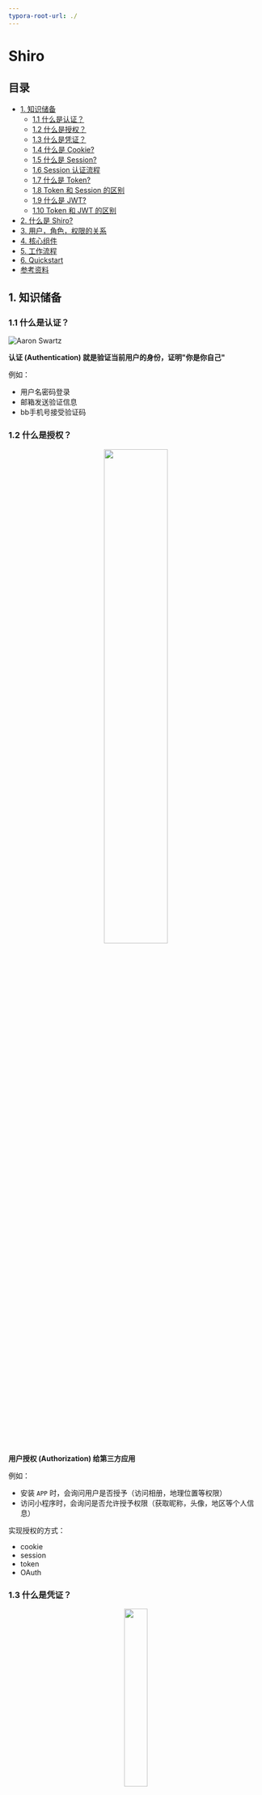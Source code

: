 ```yaml
---
typora-root-url: ./
---
```


# Shiro

## 目录

* [1. 知识储备](#1-----)
  + [1.1 什么是认证？](#11-------)
  + [1.2 什么是授权？](#12-------)
  + [1.3 什么是凭证？](#13-------)
  + [1.4 什么是 Cookie?](#14-----cookie-)
  + [1.5 什么是 Session?](#15-----session-)
  + [1.6 Session 认证流程](#16-session-----)
  + [1.7 什么是 Token?](#17-----token-)
  + [1.8 Token 和 Session 的区别](#18-token---session----)
  + [1.9 什么是 JWT?](#19-----jwt-)
  + [1.10 Token 和 JWT 的区别](#110-token---jwt----)
* [2. 什么是 Shiro?](#2-----shiro-)
* [3. 用户，角色，权限的关系](#3------------)
* [4. 核心组件](#4-----)
* [5. 工作流程](#5-----)
* [6. Quickstart](#6-quickstart)
* [参考资料](#----)



## 1. 知识储备

### 1.1 什么是认证？

![Aaron Swartz](https://raw.githubusercontent.com/ceezyyy/backend-notes/master/Security/Shiro/notes/authentication.png)

**认证 (Authentication) 就是验证当前用户的身份，证明"你是你自己"**

例如：

- 用户名密码登录
- 邮箱发送验证信息
- bb手机号接受验证码



### 1.2 什么是授权？

<div align="center"> <img src="https://raw.githubusercontent.com/ceezyyy/backend-notes/master/Security/Shiro/notes/authorization.png" width="50%"/> </div><br>

**用户授权 (Authorization) 给第三方应用**

例如：

- 安装 `APP` 时，会询问用户是否授予（访问相册，地理位置等权限）
- 访问小程序时，会询问是否允许授予权限（获取昵称，头像，地区等个人信息）

实现授权的方式：

- cookie
- session
- token
- OAuth



### 1.3 什么是凭证？

<div align="center"> <img src="https://github.com/ceezyyy/backend-notes/raw/master/Security/Shiro/notes/credentials.png" width="30%"/> </div><br>

**凭证是一个令牌，用来标识访问者的身份**

例如：你出国旅行或出差时，有护照，标明你是一个中国人

在互联网应用中，许多网站有以下几种模式：

- 访客模式
- 普通用户模式
- 会员模式

访客模式：访客只能浏览帖子而不能发表言论

普通用户模式：当用户登录成功时，服务器会给发送请求的浏览器颁发一个 `token` ，用来表明身份，可以发表言论，点赞之类的

会员模式：类似于普通用户模式，解锁一些普通用户没有的功能



### 1.4 什么是 Cookie?

<div align="center"> <img src="https://github.com/ceezyyy/backend-notes/raw/master/Security/Shiro/notes/cookie.jpg" width="50%"/> </div><br>

**cookie 是一种记录服务器和客户端会话状态的机制**

`HTTP` 是无状态的协议，即服务端不会保存任何会话信息

这样会造成服务端无法确认当前访问者的信息，无法分辨上一次发送请求的当前用户是否为同一人 

所以服务器与浏览器为了进行会话跟踪，就必须主动维护一个状态，通过 `cookie` 和 `session` 实现

`cookie` 的特点：

- 存储在客户端
- 不可跨域



### 1.5 什么是 Session?

**session 是一种记录服务器和客户端会话状态的机制**

`session` 是基于 `cookie` 实现的，`session` 存储在服务器端，`sessionId` 会被存储到客户端的 `cookie` 中

<div align="center"> <img src="https://github.com/ceezyyy/backend-notes/raw/master/Security/Shiro/notes/image-20200720151630501.png" width="60%"/> </div><br>





### 1.6 Session 认证流程





### 1.7 什么是 Token?

















### 1.8 Token 和 Session 的区别

















### 1.9 什么是 JWT?



















### 1.10 Token 和 JWT 的区别





## 2. 什么是 Shiro?

`Shiro` 是一款主流的 `Java` 安全框架，不依赖任何容器，可运行在 `Java SE` 和 `Java EE` 项目中

主要功能：

- 身份认证
- 授权
- 会话管理
- 加密



## 3. 用户，角色，权限的关系

**赋予角色权限**

**赋予用户角色**



<div align="center"> <img src="https://github.com/ceezyyy/backend-notes/raw/master/Security/Shiro/notes/image-20200721110705139.png" width="50%"/> </div><br>




## 4. 核心组件

- UsernamePasswordToken

  `Shiro` 用来封装用户登录信息，使用用户登录信息来创建 `token`

- SecurityManager

  `Shiro` 核心，负责安全认证和授权

- Subject

  包含用户信息

- Realm

  开发者自定义的模块，根据项目需求，验证和授权的逻辑全部写在 `Realm` 中

- AuthenticationInfo

  用户角色信息集合，认证时使用

- AuthorizationInfo 

  角色的权限信息集合，授权时使用

- DefaultWebSecurityManager

  安全管理器，自定义的 `Realm` 需注入到次才能生效

- ShiroFilterFactoryBean

  过滤器工厂。`Shiro` 的基本运行机制是开发者制定流程，底层由 `ShiroFilterFactoryBean` 创建的 `filters` 来完成各种功能



## 5. 工作流程

<div align="center"> <img src="./image-20200721105040456.png" width="90%"/> </div><br>

- 用户进入系统先根据 `username` 和 `password` 获取 `token`
- `Subject` 保存用户信息
- `SecurityManager` 根据 `AuthenticationInfo`（你是哪个角色）及 `AuthorizationInfo`（你有哪些权限）进行安全管理
- 其中 `AuthenticationInfo` 以及 `AuthorizationInfo` 根据用户自定义 `Realm` 生成



## 6. Quickstart










## 参考资料

- [傻傻分不清之 Cookie、Session、Token、JWT](https://juejin.im/post/5e055d9ef265da33997a42cc)

- [【硬核干货】2小时学会Spring Boot整合Shiro](https://www.bilibili.com/video/BV16C4y187S9?from=search&seid=10384979958239744928)

  

